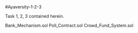 #Ayaversity-1-2-3

Task 1, 2, 3 contained herein. 

Bank_Mechanism.sol
Poll_Contract.sol
Crowd_Fund_System.sol
